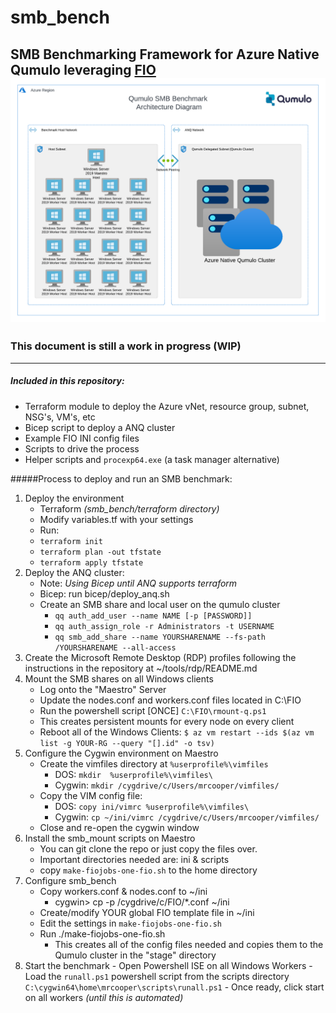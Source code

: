 # smb_bench
SMB Benchmarking Framework for Azure Native Qumulo leveraging [FIO](https://github.com/axboe/fio)
![SMB Bench Architecture Diagram](https://github.com/qumulokmac/smb_bench/blob/main/docs/smb_bench_diagram_anq.png)
---
### This document is still a work in progress (WIP)
---
##### Included in this repository: 

- Terraform module to deploy the Azure vNet, resource group, subnet, NSG's, VM's, etc
- Bicep script to deploy a ANQ cluster
- Example FIO INI config files 
- Scripts to drive the process
- Helper scripts and `procexp64.exe` (a task manager alternative)

#####Process to deploy and run an SMB benchmark: 

1. Deploy the environment
	- Terraform *(smb_bench/terraform directory)*
	- Modify variables.tf with your settings
	- Run: 
	- `terraform init`
	- `terraform plan -out tfstate`
	- `terraform apply tfstate`
2. Deploy the ANQ cluster: 
	- Note: *Using Bicep until ANQ supports terraform*
	- Bicep: run bicep/deploy_anq.sh	
	- Create an SMB share and local user on the qumulo cluster 
		- `qq auth_add_user --name NAME [-p [PASSWORD]]`
		- `qq auth_assign_role -r Administrators -t USERNAME`
		- `qq smb_add_share --name YOURSHARENAME --fs-path /YOURSHARENAME --all-access`
3. Create the Microsoft Remote Desktop (RDP) profiles following the instructions in the repository at ~/tools/rdp/README.md
4. Mount the SMB shares on all Windows clients
	- Log onto the "Maestro" Server
	- Update the nodes.conf and workers.conf files located in C:\FIO 
	- Run the powershell script [ONCE] `C:\FIO\rmount-q.ps1` 
	- This creates persistent mounts for every node on every client
	- Reboot all of the Windows Clients:
		`$ az vm restart --ids $(az vm list -g YOUR-RG --query "[].id" -o tsv)`
5. Configure the Cygwin environment on Maestro
	- Create the vimfiles directory at `%userprofile%\vimfiles`
		- DOS: `mkdir  %userprofile%\vimfiles\`
		- Cygwin: `mkdir /cygdrive/c/Users/mrcooper/vimfiles/`
	- Copy the VIM config file: 
		- DOS: `copy ini/vimrc %userprofile%\vimfiles\`
		- Cygwin: `cp ~/ini/vimrc /cygdrive/c/Users/mrcooper/vimfiles/`
	- Close and re-open the cygwin window
6. Install the smb_mount scripts on Maestro
	- You can git clone the repo or just copy the files over. 
	- Important directories needed are: ini & scripts
	- copy `make-fiojobs-one-fio.sh` to the home directory 
7. Configure smb_bench
	- Copy workers.conf & nodes.conf to ~/ini 
		- cygwin> cp -p /cygdrive/c/FIO/*.conf ~/ini
	- Create/modify YOUR global FIO template file in ~/ini
	- Edit the settings in `make-fiojobs-one-fio.sh`
	- Run ./make-fiojobs-one-fio.sh 
		- This creates all of the config files needed and copies them to the Qumulo cluster in the "stage" directory
8. Start the benchmark 
		- Open Powershell ISE on all Windows Workers
		- Load the `runall.ps1` powershell script from the scripts directory `C:\cygwin64\home\mrcooper\scripts\runall.ps1`
		- Once ready, click start on all workers *(until this is automated)*



